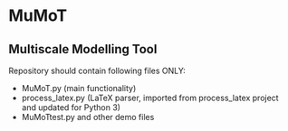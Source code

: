 # MuMoT
Multiscale Modelling Tool
---
Repository should contain following files ONLY:
* MuMoT.py (main functionality)
* process_latex.py (LaTeX parser, imported from process_latex project and updated for Python 3)
* MuMoTtest.py and other demo files
